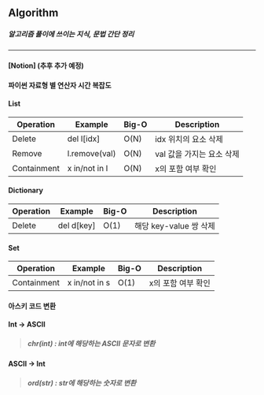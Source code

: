 ## Algorithm

##### 알고리즘 풀이에 쓰이는 지식, 문법 간단 정리

---------------------

#### [Notion] (추후 추가 예정)

#### 파이썬 자료형 별 연산자 시간 복잡도

#### List
|Operation|Example|Big-O|Description|
|---|---|---|---|
|Delete|del l[idx]|O(N)|idx 위치의 요소 삭제|
|Remove|l.remove(val)|O(N)|val 값을 가지는 요소 삭제|
|Containment|x in/not in l|O(N)|x의 포함 여부 확인|

#### Dictionary
|Operation|Example|Big-O|Description|
|---|---|---|---|
|Delete|del d[key]|O(1)|해당 key-value 쌍 삭제|

#### Set
|Operation|Example|Big-O|Description|
|---|---|---|---|
|Containment|x in/not in s|O(1)|x의 포함 여부 확인|

#### 아스키 코드 변환

#### Int -> ASCII
> ##### chr(int) : int에 해당하는 ASCII 문자로 변환

#### ASCII -> Int
> ##### ord(str) : str에 해당하는 숫자로 변환
